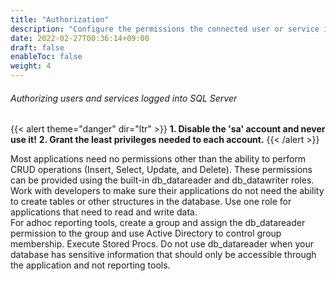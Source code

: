 ```yaml
---
title: "Authorization"
description: "Configure the permissions the connected user or service is allowed to perform."
date: 2022-02-27T00:36:14+09:00
draft: false
enableToc: false
weight: 4
---
```


###### Authorizing users and services logged into SQL Server 

{{< alert theme="danger" dir="ltr" >}}
**1. Disable the 'sa' account and never use it!**
**2. Grant the least privileges needed to each account.**
{{< /alert >}}

Most applications need no permissions other than the ability to perform CRUD operations (Insert, Select, Update, and Delete).  These permissions can be provided using the built-in db_datareader and db_datawriter roles.
Work with developers to make sure their applications do not need the ability to create tables or other structures in the database.
Use one role for applications that need to read and write data.  
For adhoc reporting tools, create a group and assign the db_datareader permission to the group and use Active Directory to control group membership.
Execute Stored Procs.
Do not use db_datareader when your database has sensitive information that should only be accessible through the application and not reporting tools.
